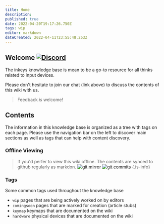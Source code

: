 ```yaml
---
title: Home
description: 
published: true
date: 2022-04-20T19:17:26.750Z
tags: wip
editor: markdown
dateCreated: 2022-04-11T23:55:48.253Z
---
```


## Welcome [![Discord](https://img.shields.io/discord/962797925551992893?style=plastic&logo=discord&logoColor=ffffff&color=7389D8&labelColor=6A7EC2)](https://discord.gg/fGUjnUuAVQ)


The inkeys knowledge base is mean to be a go-to resource for all thinks related to input devices.

Please don't hesitate to join our chat (link above) to discuss the contents of this wiki with us. 

> Feedback *is* welcome!

## Contents

The information in this knowledge base is organized as a tree with tags on each page. Please use the navigation bar on the left to discover main sections as well as tags that can help with content discovery.

### Offline Viewing

> If you'd perfer to view this wiki offline. The contents are synced to github regularly as markdon.
[![git mirror](https://badgen.net/badge/icon/git?icon=git&label)](https://github.com/inkeystech/wiki) [![git commits](https://img.shields.io/github/last-commit/inkeystech/wiki)](https://github.com/inkeystech/wiki)
{.is-info}

### Tags

Some common tags used throughout the knowledge base

- `wip`
   pages that are being actively worked on by editors
- `comingsoon`
   pages that are marked for creation (article stubs)
- `keymap`
   keymaps that are documented on the wiki
- `hardware`
   physical devices that are documented on the wiki